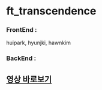 # ft_transcendence


### FrontEnd :
huipark, hyunjki, hawnkim
### BackEnd : 


## <a href="https://www.notion.so/PongWorld-2ae22aa16e9543028f8ad0fbbb40c735">영상 바로보기</a>
